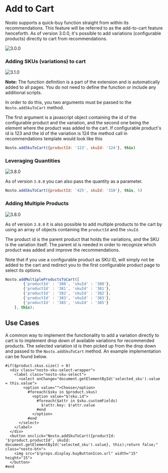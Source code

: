 # Add to Cart

Nosto supports a quick-buy function straight from within its recommendations. This feature will be referred to as the add-to-cart feature henceforth. As of version 3.0.0, it's possible to add variations \(configurable products\) directly to cart from recommendations.

![3.0.0](https://img.shields.io/badge/nosto-3.0.0-green.svg)

### Adding SKUs \(variations\) to cart

![3.1.0](https://img.shields.io/badge/nosto-3.1.0-green.svg)

**Note:** The function definition is a part of the extension and is automatically added to all pages. You do not need to define the function or include any additional scripts.

In order to do this, you two arguments must be passed to the `Nosto.addSkuToCart` method.

The first argument is a javascript object containing the id of the configurable product and the variation, and the second one being the element where the product was added to the cart. If configurable product's id is 123 and the id of the variation is 124 the method call in recommendations template would look like this

```javascript
Nosto.addSkuToCart({productId: '123', skuId: '124'}, this)
```

### Leveraging Quantities

![3.8.0](https://img.shields.io/badge/nosto-3.8.0-green.svg)

As of version `3.8.0` you can also pass the quantity as a parameter.

```javascript
Nosto.addSkuToCart({productId: '425', skuId: '310'}, this, 5)
```

### Adding Multiple Products

![3.8.0](https://img.shields.io/badge/nosto-3.8.0-green.svg)

As of version `3.8.0` it is also possible to add multiple products to the cart by using an array of objects containing the `productId` and the `skuId`.

The product id is the parent product that holds the variations, and the SKU is the variation itself. The parent id is needed in order to recognize which product was added and improve the recommendations.

Note that if you use a configurable product as SKU ID, will simply not be added to the cart and redirect you to the first configurable product page to select its options.

```javascript
Nosto.addMultipleProductsToCart([
        {'productId' : '380', 'skuId' : '380'},
        {'productId' : '381', 'skuId' : '381'},
        {'productId' : '382', 'skuId' : '382'},
        {'productId' : '383', 'skuId' : '383'},
        {'productId' : '385', 'skuId' : '385'}
    ], this);
```

## Use Cases

A common way to implement the functionality to add a variation directly to cart is to implement drop down of available variations for recommended products. The selected variation id is then picked up from the drop down and passed to the `Nosto.addSkuToCart` method. An example implementation can be found below.

```markup
#if($product.skus.size() > 0)
  <div class="nosto-sku-select-wrapper">
    <label class="nosto-sku-select">
      <select onChange="document.getElementById('selected_sku').value = this.value">
        <option value="">Choose</option>
          #foreach($sku in $product.skus)
            <option value="$!sku.id">
              #foreach($attr in $sku.customFields)
                $!attr.key: $!attr.value
              #end
            </option>
          #end
      </select>
    </label>
  </div>
  <button onclick="Nosto.addSkuToCart({productId: '$!product.productId', skuId: document.getElementById('selected_sku').value}, this);return false;" class="nosto-btn">
    <img src="$!props.display.buyButtonIcon.url" width="15" height="15">
  </button>
#end
```


